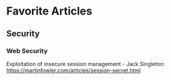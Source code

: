 # Favorite Articles

## Security

### Web Security

Exploitation of insecure session management - Jack Singleton: https://martinfowler.com/articles/session-secret.html
